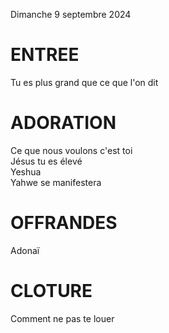 Dimanche 9 septembre 2024  
      
# ENTREE
Tu es plus grand que ce que l'on dit  

# ADORATION
Ce que nous voulons c'est toi  
Jésus tu es élevé  
Yeshua  
Yahwe se manifestera  

# OFFRANDES
Adonaï

# CLOTURE
Comment ne pas te louer 
 
